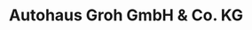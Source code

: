---
title: "Autohaus Groh GmbH & Co. KG"
url: /neuhofen/autohaus-groh-gmbh-und-co-kg/
shop: Autohaus
---